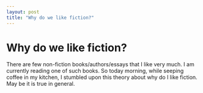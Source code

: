 ```yaml
---
layout: post
title: "Why do we like fiction?"
---
```

Why do we like fiction?
===
There are few non-fiction books/authors/essays that I like very much. I am currently reading one of such books. So today morning, while seeping coffee in my kitchen, I stumbled upon this theory about why do I like fiction. May be it is true in general.
